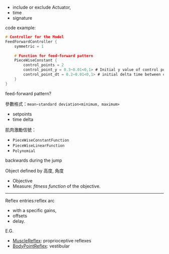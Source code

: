 - include or exclude Actuator, 
- time 
- signature

code example:
```C
# Controller for the Model
FeedForwardController {
	symmetric = 1
 
	# Function for feed-forward pattern
	PieceWiseConstant {
		control_points = 2
		control_point_y = 0.3~0.01<0,1> # Initial y value of control points
		control_point_dt = 0.2~0.01<0,1> # initial delta time between control points
	}
}
```
feed-forward pattern? 


參數格式：`mean~standard deviation<minimum, maximum>`
- setpoints
- time delta

肌肉激勵信號：
- `PieceWiseConstantFunction`
- `PieceWiseLinearFunction`
- `Polynomial`

backwards during the jump

Object defined by 高度, 角度
- Objective
- Measure: _fitness function_ of the objective.

---
Reflex entries:reflex arc
- with a specific gains, 
- offsets
- delay.

E.G.
- [MuscleReflex](https://scone.software/doku.php?id=ref:muscle_reflex "ref:muscle_reflex"): proprioceptive reflexes
- [BodyPointReflex](https://scone.software/doku.php?id=ref:body_point_reflex "ref:body_point_reflex"): vestibular